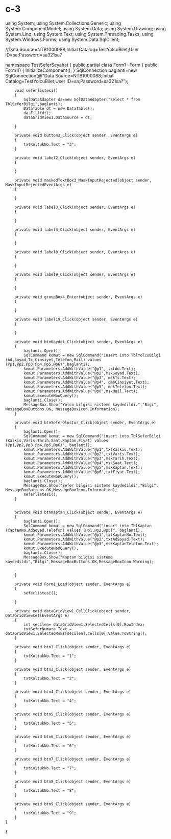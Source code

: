 # c-3

using System;
using System.Collections.Generic;
using System.ComponentModel;
using System.Data;
using System.Drawing;
using System.Linq;
using System.Text;
using System.Threading.Tasks;
using System.Windows.Forms;
using System.Data.SqlClient;


//Data Source=NTB1000088;Initial Catalog=TestYolcuBilet;User ID=sa;Password=sa321sa?

namespace TestSeferSeyahat
{
    public partial class Form1 : Form
    {
        public Form1()
        {
            InitializeComponent();
        }
        SqlConnection baglanti=new SqlConnection(@"Data Source=NTB1000088;Initial Catalog=TestYolcuBilet;User ID=sa;Password=sa321sa?");

        void seferlistesi()
        {
            SqlDataAdapter da=new SqlDataAdapter("Select * from TblSeferBilgi",baglanti);
            DataTable dt = new DataTable();
            da.Fill(dt);
            dataGridView1.DataSource = dt;

        }

        private void button3_Click(object sender, EventArgs e)
        {
            txtKoltukNo.Text = "3";
        }

        private void label2_Click(object sender, EventArgs e)
        {

        }

        private void maskedTextBox3_MaskInputRejected(object sender, MaskInputRejectedEventArgs e)
        {

        }

        private void label3_Click(object sender, EventArgs e)
        {

        }

        private void label4_Click(object sender, EventArgs e)
        {

        }

        private void label8_Click(object sender, EventArgs e)
        {

        }

        private void label9_Click(object sender, EventArgs e)
        {

        }

        private void groupBox4_Enter(object sender, EventArgs e)
        {

        }

        private void label19_Click(object sender, EventArgs e)
        {

        }

        private void btnKaydet_Click(object sender, EventArgs e)
        {
            baglanti.Open();
            SqlCommand komut = new SqlCommand("insert into TblYolcuBilgi (Ad,Soyad,Tc,Cinsiyet,Telefon,Mail) values (@p1,@p2,@p3,@p4,@p5,@p6)",baglanti);
            komut.Parameters.AddWithValue("@p1", txtAd.Text);
            komut.Parameters.AddWithValue("@p2",mskSoyad.Text);
            komut.Parameters.AddWithValue("@p3", mskTc.Text);
            komut.Parameters.AddWithValue("@p4", cmbCinsiyet.Text);
            komut.Parameters.AddWithValue("@p5", mskTelefon.Text);
            komut.Parameters.AddWithValue("@p6",mskMail.Text);
            komut.ExecuteNonQuery();
            baglanti.Close();
            MessageBox.Show("Yolcu bilgisi sisteme kaydedildi.","Bigi", MessageBoxButtons.OK, MessageBoxIcon.Information);
        }

        private void btnSeferOlustur_Click(object sender, EventArgs e)
        {
            baglanti.Open();
            SqlCommand komut = new SqlCommand("insert into TblSeferBilgi (Kalkis,Varis,Tarih,Saat,Kaptan,Fiyat) values (@p1,@p2,@p3,@p4,@p5,@p6)", baglanti);
            komut.Parameters.AddWithValue("@p1",txtKalkis.Text);
            komut.Parameters.AddWithValue("@p2",txtVaris.Text);
            komut.Parameters.AddWithValue("@p3",mskTarih.Text);
            komut.Parameters.AddWithValue("@p4",mskSaat.Text);
            komut.Parameters.AddWithValue("@p5",mskKaptan.Text);
            komut.Parameters.AddWithValue("@p6",txtFiyat.Text);
            komut.ExecuteNonQuery();
            baglanti.Close();
            MessageBox.Show("Sefer bilgisi sisteme kaydedildi","Bilgi", MessageBoxButtons.OK,MessageBoxIcon.Information);
            seferlistesi();
        }
        

        private void btnKaptan_Click(object sender, EventArgs e)
        {
            baglanti.Open();
            SqlCommand komut = new SqlCommand("insert into TblKaptan (KaptanNo,AdSoyad,Telefon) values (@p1,@p2,@p3)", baglanti);
            komut.Parameters.AddWithValue("@p1",txtKaptanNo.Text);
            komut.Parameters.AddWithValue("@p2",txtAdSoyad.Text);
            komut.Parameters.AddWithValue("@p3",mskKaptanTelefon.Text);
            komut.ExecuteNonQuery();
            baglanti.Close();
            MessageBox.Show("Kaptan bilgisi sisteme kaydedildi","Bilgi",MessageBoxButtons.OK,MessageBoxIcon.Warning);


        }

        private void Form1_Load(object sender, EventArgs e)
        {
            seferlistesi();

        }

        private void dataGridView1_CellClick(object sender, DataGridViewCellEventArgs e)
        {
            int secilen= dataGridView1.SelectedCells[0].RowIndex;
            txtSeferNumara.Text = dataGridView1.SelectedRows[secilen].Cells[0].Value.ToString();
        }

        private void btn1_Click(object sender, EventArgs e)
        {
            txtKoltukNo.Text = "1";
        }

        private void btn2_Click(object sender, EventArgs e)
        {
            txtKoltukNo.Text = "2";
        }

        private void btn4_Click(object sender, EventArgs e)
        {
            txtKoltukNo.Text = "4";
        }

        private void btn5_Click(object sender, EventArgs e)
        {
            txtKoltukNo.Text = "5";
        }

        private void btn6_Click(object sender, EventArgs e)
        {
            txtKoltukNo.Text = "6";
        }

        private void btn7_Click(object sender, EventArgs e)
        {
            txtKoltukNo.Text = "7";
        }

        private void btn8_Click(object sender, EventArgs e)
        {
            txtKoltukNo.Text = "8";
        }

        private void btn9_Click(object sender, EventArgs e)
        {
            txtKoltukNo.Text = "9";
        }
    }
}
